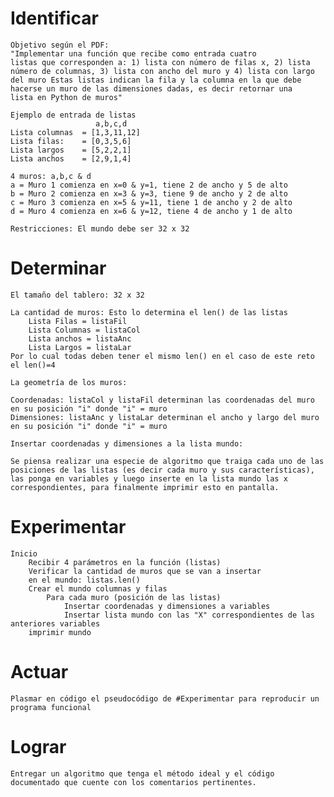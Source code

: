 # Identificar
    Objetivo según el PDF:
    "Implementar una función que recibe como entrada cuatro
    listas que corresponden a: 1) lista con número de filas x, 2) lista
    número de columnas, 3) lista con ancho del muro y 4) lista con largo
    del muro Estas listas indican la fila y la columna en la que debe
    hacerse un muro de las dimensiones dadas, es decir retornar una
    lista en Python de muros"

    Ejemplo de entrada de listas
                       a,b,c,d
    Lista columnas  = [1,3,11,12]
    Lista filas:    = [0,3,5,6]
    Lista largos    = [5,2,2,1]
    Lista anchos    = [2,9,1,4]

    4 muros: a,b,c & d
    a = Muro 1 comienza en x=0 & y=1, tiene 2 de ancho y 5 de alto
    b = Muro 2 comienza en x=3 & y=3, tiene 9 de ancho y 2 de alto
    c = Muro 3 comienza en x=5 & y=11, tiene 1 de ancho y 2 de alto
    d = Muro 4 comienza en x=6 & y=12, tiene 4 de ancho y 1 de alto

    Restricciones: El mundo debe ser 32 x 32

# Determinar
    El tamaño del tablero: 32 x 32
    
    La cantidad de muros: Esto lo determina el len() de las listas
        Lista Filas = listaFil
        Lista Columnas = listaCol
        Lista anchos = listaAnc
        Lista Largos = listaLar
    Por lo cual todas deben tener el mismo len() en el caso de este reto el len()=4

    La geometría de los muros: 
    
    Coordenadas: listaCol y listaFil determinan las coordenadas del muro en su posición "i" donde "i" = muro
    Dimensiones: listaAnc y listaLar determinan el ancho y largo del muro en su posición "i" donde "i" = muro

    Insertar coordenadas y dimensiones a la lista mundo:

    Se piensa realizar una especie de algoritmo que traiga cada uno de las posiciones de las listas (es decir cada muro y sus características), las ponga en variables y luego inserte en la lista mundo las x correspondientes, para finalmente imprimir esto en pantalla.

# Experimentar
    Inicio
        Recibir 4 parámetros en la función (listas)
        Verificar la cantidad de muros que se van a insertar
        en el mundo: listas.len()
        Crear el mundo columnas y filas
            Para cada muro (posición de las listas)
                Insertar coordenadas y dimensiones a variables
                Insertar lista mundo con las "X" correspondientes de las anteriores variables
        imprimir mundo

# Actuar
    Plasmar en código el pseudocódigo de #Experimentar para reproducir un programa funcional

# Lograr
    Entregar un algoritmo que tenga el método ideal y el código documentado que cuente con los comentarios pertinentes.